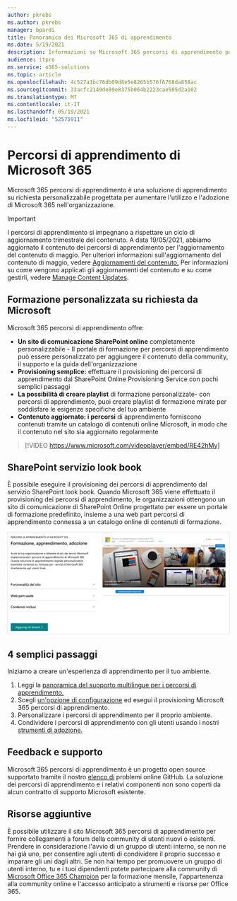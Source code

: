 ```yaml
---
author: pkrebs
ms.author: pkrebs
manager: bpardi
title: Panoramica dei Microsoft 365 di apprendimento
ms.date: 5/19/2021
description: Informazioni su Microsoft 365 percorsi di apprendimento possono accelerare l'utilizzo e l'adozione di Microsoft 365 nell'organizzazione. I percorsi di apprendimento includono una web part SharePoint Online personalizzata e un sito di formazione per le comunicazioni di SharePoint Online moderno facilmente disponibile per il tenant Microsoft 365.
audience: itpro
ms.service: o365-solutions
ms.topic: article
ms.openlocfilehash: 4c527a1bc76db09d8e5e8265b576f6768da858ac
ms.sourcegitcommit: 33acfc2149de89e8375b064b2223cae505d2a102
ms.translationtype: MT
ms.contentlocale: it-IT
ms.lasthandoff: 05/19/2021
ms.locfileid: "52575911"
---
```

# <a name="microsoft-365-learning-pathways"></a>Percorsi di apprendimento di Microsoft 365 
Microsoft 365 percorsi di apprendimento è una soluzione di apprendimento su richiesta personalizzabile progettata per aumentare l'utilizzo e l'adozione di Microsoft 365 nell'organizzazione.       

> [!IMPORTANT]
> I percorsi di apprendimento si impegnano a rispettare un ciclo di aggiornamento trimestrale del contenuto. A data 19/05/2021, abbiamo aggiornato il contenuto dei percorsi di apprendimento per l'aggiornamento del contenuto di maggio. Per ulteriori informazioni sull'aggiornamento del contenuto di maggio, vedere [Aggiornamenti del contenuto.](custom_contentupdates.md) Per informazioni su come vengono applicati gli aggiornamenti del contenuto e su come gestirli, vedere [Manage Content Updates](custom_contentupdatesmanage.md).  

## <a name="on-demand-custom-training-from-microsoft"></a>Formazione personalizzata su richiesta da Microsoft

Microsoft 365 percorsi di apprendimento offre:

- **Un sito di comunicazione SharePoint online** completamente personalizzabile - Il portale di formazione per percorsi di apprendimento può essere personalizzato per aggiungere il contenuto della community, il supporto e la guida dell'organizzazione
- **Provisioning semplice:** effettuare il provisioning dei percorsi di apprendimento dal SharePoint Online Provisioning Service con pochi semplici passaggi
- **La possibilità di creare playlist** di formazione personalizzate- con percorsi di apprendimento, puoi creare playlist di formazione mirate per soddisfare le esigenze specifiche del tuo ambiente
- **Contenuto aggiornato: i percorsi** di apprendimento forniscono contenuti tramite un catalogo di contenuti online Microsoft, in modo che il contenuto nel sito sia aggiornato regolarmente

> [!VIDEO https://www.microsoft.com/videoplayer/embed/RE42hMy]

## <a name="sharepoint-look-book-service"></a>SharePoint servizio look book
È possibile eseguire il provisioning dei percorsi di apprendimento dal servizio SharePoint look book. Quando Microsoft 365 viene effettuato il provisioning dei percorsi di apprendimento, le organizzazioni ottengono un sito di comunicazione di SharePoint Online progettato per essere un portale di formazione predefinito, insieme a una web part percorsi di apprendimento connessa a un catalogo online di contenuti di formazione. 

![SharePoint di provisioning del look book](media/cg-provision.png)

## <a name="4-easy-steps"></a>4 semplici passaggi
Iniziamo a creare un'esperienza di apprendimento per il tuo ambiente.
1. Leggi la [panoramica del supporto multilingue per i percorsi di apprendimento.](custom_overview_ml.md) 
2. Scegli [un'opzione di configurazione](custom_setupoptions.md) ed esegui il provisioning Microsoft 365 percorsi di apprendimento.  
3. Personalizzare i percorsi di apprendimento per il proprio ambiente.
4. Condividere i percorsi di apprendimento con gli utenti usando i nostri [strumenti di adozione.](driveadoption.md)

## <a name="feedback-and-support"></a>Feedback e supporto

Microsoft 365 percorsi di apprendimento è un progetto open source supportato tramite il nostro [elenco di](https://aka.ms/CustomLearningHelp) problemi online GitHub. La soluzione dei percorsi di apprendimento e i relativi componenti non sono coperti da alcun contratto di supporto Microsoft esistente.  

## <a name="additional-resources"></a>Risorse aggiuntive
È possibile utilizzare il sito Microsoft 365 percorsi di apprendimento per fornire collegamenti a forum della community di utenti nuovi o esistenti. Prendere in considerazione l'avvio di un gruppo di utenti interno, se non ne hai già uno, per consentire agli utenti di condividere il proprio successo e imparare gli uni dagli altri.  Se non hai tempo per promuovere un gruppo di utenti interno, tu e i tuoi dipendenti potete partecipare alla community di [Microsoft Office 365 Champion](https://aka.ms/O365Champions) per la formazione mensile, l'appartenenza alla community online e l'accesso anticipato a strumenti e risorse per Office 365.